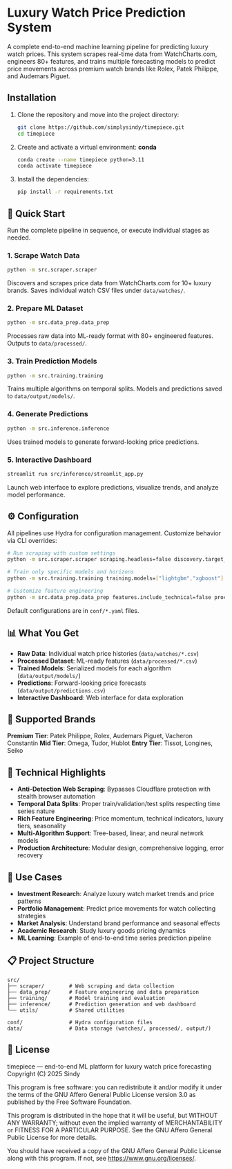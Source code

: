 # Luxury Watch Price Prediction System

A complete end-to-end machine learning pipeline for predicting luxury watch prices. This system scrapes real-time data from WatchCharts.com, engineers 80+ features, and trains multiple forecasting models to predict price movements across premium watch brands like Rolex, Patek Philippe, and Audemars Piguet.

## Installation
1. Clone the repository and move into the project directory:
   ```bash
   git clone https://github.com/simplysindy/timepiece.git
   cd timepiece
   ```
2. Create and activate a virtual environment:
   **conda**
   ```bash
   conda create --name timepiece python=3.11
   conda activate timepiece
   ```
   
3. Install the dependencies:
   ```bash
   pip install -r requirements.txt
   ```

## 🔧 Quick Start

Run the complete pipeline in sequence, or execute individual stages as needed.

### 1. Scrape Watch Data
```bash
python -m src.scraper.scraper
```
Discovers and scrapes price data from WatchCharts.com for 10+ luxury brands. Saves individual watch CSV files under `data/watches/`.

### 2. Prepare ML Dataset
```bash
python -m src.data_prep.data_prep
```
Processes raw data into ML-ready format with 80+ engineered features. Outputs to `data/processed/`.

### 3. Train Prediction Models
```bash
python -m src.training.training
```
Trains multiple algorithms on temporal splits. Models and predictions saved to `data/output/models/`.

### 4. Generate Predictions
```bash
python -m src.inference.inference
```
Uses trained models to generate forward-looking price predictions.

### 5. Interactive Dashboard
```bash
streamlit run src/inference/streamlit_app.py
```
Launch web interface to explore predictions, visualize trends, and analyze model performance.

## ⚙️ Configuration

All pipelines use Hydra for configuration management. Customize behavior via CLI overrides:

```bash
# Run scraping with custom settings
python -m src.scraper.scraper scraping.headless=false discovery.target_count_per_brand=5

# Train only specific models and horizons
python -m src.training.training training.models=["lightgbm","xgboost"] training.horizons=[1,7]

# Customize feature engineering
python -m src.data_prep.data_prep features.include_technical=false processing.outlier_method=zscore
```

Default configurations are in `conf/*.yaml` files.

## 📊 What You Get

- **Raw Data**: Individual watch price histories (`data/watches/*.csv`)
- **Processed Dataset**: ML-ready features (`data/processed/*.csv`)
- **Trained Models**: Serialized models for each algorithm (`data/output/models/`)
- **Predictions**: Forward-looking price forecasts (`data/output/predictions.csv`)
- **Interactive Dashboard**: Web interface for data exploration

## 🎯 Supported Brands

**Premium Tier**: Patek Philippe, Rolex, Audemars Piguet, Vacheron Constantin
**Mid Tier**: Omega, Tudor, Hublot
**Entry Tier**: Tissot, Longines, Seiko

## 🧠 Technical Highlights

- **Anti-Detection Web Scraping**: Bypasses Cloudflare protection with stealth browser automation
- **Temporal Data Splits**: Proper train/validation/test splits respecting time series nature
- **Rich Feature Engineering**: Price momentum, technical indicators, luxury tiers, seasonality
- **Multi-Algorithm Support**: Tree-based, linear, and neural network models
- **Production Architecture**: Modular design, comprehensive logging, error recovery

## 🚀 Use Cases

- **Investment Research**: Analyze luxury watch market trends and price patterns
- **Portfolio Management**: Predict price movements for watch collecting strategies
- **Market Analysis**: Understand brand performance and seasonal effects
- **Academic Research**: Study luxury goods pricing dynamics
- **ML Learning**: Example of end-to-end time series prediction pipeline

## 📋 Project Structure

```
src/
├── scraper/        # Web scraping and data collection
├── data_prep/      # Feature engineering and data preparation
├── training/       # Model training and evaluation
├── inference/      # Prediction generation and web dashboard
└── utils/          # Shared utilities

conf/               # Hydra configuration files
data/               # Data storage (watches/, processed/, output/)
```

## 📝 License

timepiece — end-to-end ML platform for luxury watch price forecasting
Copyright (C) 2025 Sindy

This program is free software: you can redistribute it and/or modify
it under the terms of the GNU Affero General Public License version 3.0
as published by the Free Software Foundation.

This program is distributed in the hope that it will be useful,
but WITHOUT ANY WARRANTY; without even the implied warranty of
MERCHANTABILITY or FITNESS FOR A PARTICULAR PURPOSE. See the
GNU Affero General Public License for more details.

You should have received a copy of the GNU Affero General Public License
along with this program. If not, see <https://www.gnu.org/licenses/>.
